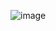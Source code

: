 ![image](https://github.com/JaimeVillalbaO/PasswordManager-GUI-Intermediate-Day-29/assets/152451848/85d5addd-ee67-4d4b-b7bd-7942307979cd)
